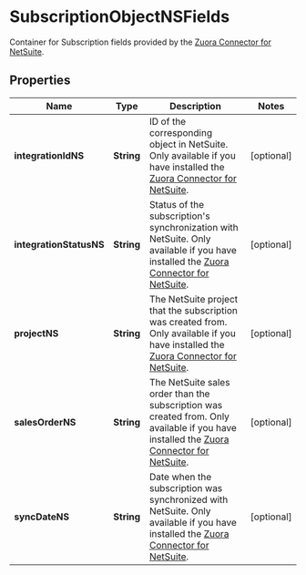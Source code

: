 

# SubscriptionObjectNSFields

Container for Subscription fields provided by the [Zuora Connector for NetSuite](https://www.zuora.com/connect/app/?appId=265). 

## Properties

| Name | Type | Description | Notes |
|------------ | ------------- | ------------- | -------------|
|**integrationIdNS** | **String** | ID of the corresponding object in NetSuite. Only available if you have installed the [Zuora Connector for NetSuite](https://www.zuora.com/connect/app/?appId&#x3D;265).  |  [optional] |
|**integrationStatusNS** | **String** | Status of the subscription&#39;s synchronization with NetSuite. Only available if you have installed the [Zuora Connector for NetSuite](https://www.zuora.com/connect/app/?appId&#x3D;265).  |  [optional] |
|**projectNS** | **String** | The NetSuite project that the subscription was created from. Only available if you have installed the [Zuora Connector for NetSuite](https://www.zuora.com/connect/app/?appId&#x3D;265).  |  [optional] |
|**salesOrderNS** | **String** | The NetSuite sales order than the subscription was created from. Only available if you have installed the [Zuora Connector for NetSuite](https://www.zuora.com/connect/app/?appId&#x3D;265).  |  [optional] |
|**syncDateNS** | **String** | Date when the subscription was synchronized with NetSuite. Only available if you have installed the [Zuora Connector for NetSuite](https://www.zuora.com/connect/app/?appId&#x3D;265).  |  [optional] |



